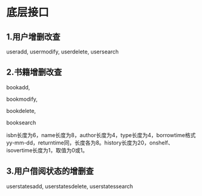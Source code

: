 # 底层接口

## 1.用户增删改查

useradd, usermodify, userdelete, usersearch

## 2.书籍增删改查

bookadd, 

bookmodify,

bookdelete,

booksearch

isbn长度为6，name长度为8，author长度为4，type长度为4，borrowtime格式yy-mm-dd，returntime同，长度各为8。history长度为20，onshelf、isovertime长度为1，取值为0或1。

## 3.用户借阅状态的增删查

userstatesadd, userstatesdelete, userstatessearch

